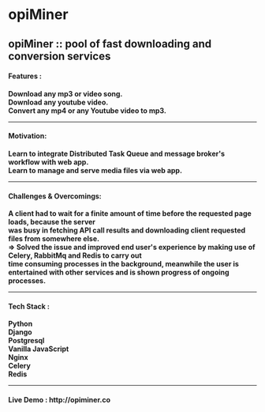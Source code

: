 <h1>opiMiner</h1>

<h2>opiMiner :: pool of fast downloading and conversion services</h2>

<h4>Features :</h4>
<b>Download any mp3 or video song.<br>
 Download any youtube video.<br>
 Convert any mp4 or any Youtube video to mp3. </b>
<hr>

<h4>Motivation:</h4>
<b>Learn to integrate Distributed Task Queue and message broker's workflow with web app.<br>
 Learn to manage and serve media files via web app.</b>
 <hr>

<h4>Challenges & Overcomings:</h4>
<b>A client had to wait for a finite amount of time before the requested page loads, because the server<br> 
was busy in fetching API call results and downloading client requested files from somewhere else.<br>
=> Solved the issue and improved end user's experience by making use of Celery, RabbitMq and Redis to carry out<br> 
time consuming processes in the background, meanwhile the user is entertained with other services and is shown progress of ongoing processes.</b>
<hr>

<h4>Tech Stack :</h4>
<b>Python<br>Django<br>Postgresql<br>Vanilla JavaScript<br>Nginx<br>Celery<br>Redis <br> </b>
<hr>
 
<h4> Live Demo : http://opiminer.co </h4>
